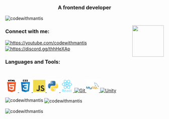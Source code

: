 <h3 align="center">A frontend developer</h3>
<p align="left"> <img src="https://komarev.com/ghpvc/?username=codewithmantis&label=Profile%20views&color=00ff4c&style=plastic" alt="codewithmantis" /> </p>
 <img align="right" width="100px" height="100px" src="https://www.bing.com/th/id/OGC.5bc11ed6eb8a8f8d3b1a1812d43effd5?pid=1.7&rurl=https%3a%2f%2fcdn.dribbble.com%2fusers%2f668360%2fscreenshots%2f2011904%2fmantis800x600.gif&ehk=jLIhN3lTNams7slhaBlq0PmzRPyOf0Y6elVuBfWE%2fek%3d"/>

<h3 align="left">Connect with me:</h3>
<p align="left">
<a href="https://www.youtube.com/c/https://youtube.com/codewithmantis" target="blank"><img align="center" src="https://raw.githubusercontent.com/rahuldkjain/github-profile-readme-generator/master/src/images/icons/Social/youtube.svg" alt="https://youtube.com/codewithmantis" height="30" width="40" /></a>
<a href="https://discord.gg/https://discord.gg/thhHeXAp" target="blank"><img align="center" src="https://raw.githubusercontent.com/rahuldkjain/github-profile-readme-generator/master/src/images/icons/Social/discord.svg" alt="https://discord.gg/thhHeXAp" height="30" width="40" /></a>
</p>
<h3 align="left">Languages and Tools:</h3>
<br/>
<p align="left">
    <a href="https://www.w3.org/html/" target="_blank" rel="noreferrer">
        <img src="https://raw.githubusercontent.com/devicons/devicon/master/icons/html5/html5-original-wordmark.svg" alt="HTML" width="40" height="40" />
    </a>
    <a href="https://www.w3schools.com/css/" target="_blank" rel="noreferrer">
        <img src="https://raw.githubusercontent.com/devicons/devicon/master/icons/css3/css3-original-wordmark.svg" alt="CSS" width="40" height="40" />
    </a>
    <a href="https://developer.mozilla.org/en-US/docs/Web/JavaScript" target="_blank" rel="noreferrer">
        <img src="https://raw.githubusercontent.com/devicons/devicon/master/icons/javascript/javascript-original.svg" alt="JavaScript" width="40" height="40" />
    </a>
    <a href="https://www.python.org" target="_blank" rel="noreferrer">
        <img src="https://raw.githubusercontent.com/devicons/devicon/master/icons/python/python-original.svg" alt="Python" width="40" height="40" />
    </a>
    <a href="https://reactjs.org/" target="_blank" rel="noreferrer">
        <img src="https://raw.githubusercontent.com/devicons/devicon/master/icons/react/react-original-wordmark.svg" alt="React" width="40" height="40" />
    </a>
    <a href="https://git-scm.com/" target="_blank" rel="noreferrer">
        <img src="https://www.vectorlogo.zone/logos/git-scm/git-scm-icon.svg" alt="Git" width="40" height="40" />
    </a>
    <a href="https://www.mysql.com/" target="_blank" rel="noreferrer">
        <img src="https://raw.githubusercontent.com/devicons/devicon/master/icons/mysql/mysql-original-wordmark.svg" alt="MySQL" width="40" height="40" />
    </a>
    <a href="https://unity.com/" target="_blank" rel="noreferrer">
        <img src="https://www.vectorlogo.zone/logos/unity3d/unity3d-icon.svg" alt="Unity" width="40" height="40" />
    </a>
</p>
<p><img align="left" src="https://github-readme-stats.vercel.app/api/top-langs?username=codewithmantis&show_icons=true&theme=dark&title_color=00e60f&locale=en&layout=compact" alt="codewithmantis" /></p>

<p>&nbsp;<img align="center" src="https://github-readme-stats.vercel.app/api?username=codewithmantis&show_icons=true&theme=dark&title_color=00e60f&text_color=00e60f&locale=en" alt="codewithmantis" /></p>

<p><img align="center" src="https://github-readme-streak-stats.herokuapp.com/?user=codewithmantis&theme=highcontrast" alt="codewithmantis" /></p>
